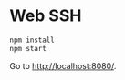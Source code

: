 # Web SSH

```bash
npm install
npm start
```

Go to [http://localhost:8080/](http://localhost:8080/).